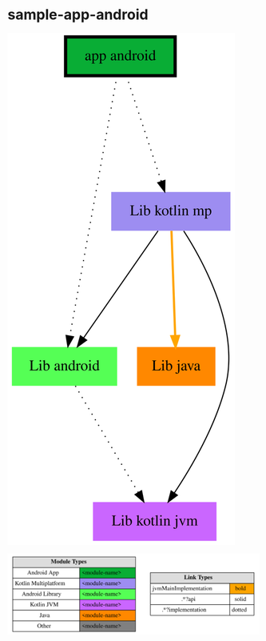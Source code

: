 # sample-app-android

<!--region chart-->

![chart](charts/charts.svg)

![legend](../legend/legend.svg)

<!--endregion-->
